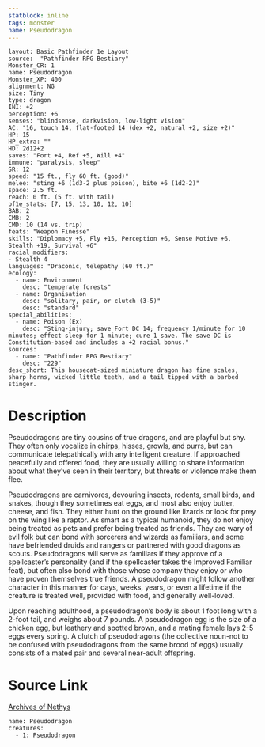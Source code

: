 ```yaml
---
statblock: inline
tags: monster
name: Pseudodragon
---
```

```statblock
layout: Basic Pathfinder 1e Layout
source:  "Pathfinder RPG Bestiary"
Monster_CR: 1
name: Pseudodragon
Monster_XP: 400
alignment: NG
size: Tiny
type: dragon
INI: +2
perception: +6
senses: "blindsense, darkvision, low-light vision"
AC: "16, touch 14, flat-footed 14 (dex +2, natural +2, size +2)"
HP: 15
HP_extra: ""
HD: 2d12+2
saves: "Fort +4, Ref +5, Will +4"
immune: "paralysis, sleep"
SR: 12
speed: "15 ft., fly 60 ft. (good)"
melee: "sting +6 (1d3-2 plus poison), bite +6 (1d2-2)"
space: 2.5 ft.
reach: 0 ft. (5 ft. with tail)
pf1e_stats: [7, 15, 13, 10, 12, 10]
BAB: 2
CMB: 2
CMD: 10 (14 vs. trip)
feats: "Weapon Finesse"
skills: "Diplomacy +5, Fly +15, Perception +6, Sense Motive +6, Stealth +19, Survival +6"
racial_modifiers:
- Stealth 4
languages: "Draconic, telepathy (60 ft.)"
ecology:
  - name: Environment
    desc: "temperate forests"
  - name: Organisation
    desc: "solitary, pair, or clutch (3-5)"
    desc: "standard"
special_abilities:
  - name: Poison (Ex)
    desc: "Sting-injury; save Fort DC 14; frequency 1/minute for 10 minutes; effect sleep for 1 minute; cure 1 save. The save DC is Constitution-based and includes a +2 racial bonus."
sources:
  - name: "Pathfinder RPG Bestiary"
    desc: "229"
desc_short: This housecat-sized miniature dragon has fine scales, sharp horns, wicked little teeth, and a tail tipped with a barbed stinger.
```
# Description
Pseudodragons are tiny cousins of true dragons, and are playful but shy. They often only vocalize in chirps, hisses, growls, and purrs, but can communicate telepathically with any intelligent creature. If approached peacefully and offered food, they are usually willing to share information about what they’ve seen in their territory, but threats or violence make them flee.

Pseudodragons are carnivores, devouring insects, rodents, small birds, and snakes, though they sometimes eat eggs, and most also enjoy butter, cheese, and fish. They either hunt on the ground like lizards or look for prey on the wing like a raptor. As smart as a typical humanoid, they do not enjoy being treated as pets and prefer being treated as friends. They are wary of evil folk but can bond with sorcerers and wizards as familiars, and some have befriended druids and rangers or partnered with good dragons as scouts. Pseudodragons will serve as familiars if they approve of a spellcaster’s personality (and if the spellcaster takes the Improved Familiar feat), but often also bond with those whose company they enjoy or who have proven themselves true friends. A pseudodragon might follow another character in this manner for days, weeks, years, or even a lifetime if the creature is treated well, provided with food, and generally well-loved.

Upon reaching adulthood, a pseudodragon’s body is about 1 foot long with a 2-foot tail, and weighs about 7 pounds. A pseudodragon egg is the size of a chicken egg, but leathery and spotted brown, and a mating female lays 2-5 eggs every spring. A clutch of pseudodragons (the collective noun-not to be confused with pseudodragons from the same brood of eggs) usually consists of a mated pair and several near-adult offspring.
# Source Link
[Archives of Nethys](https://aonprd.com/MonsterDisplay.aspx?ItemName=Pseudodragon)
```encounter-table
name: Pseudodragon
creatures:
  - 1: Pseudodragon
```

